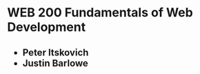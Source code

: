 <h1>WEB 200 Fundamentals of Web Development</h1>
<h2>
    <ul>
        <li>Peter Itskovich</li>
        <li>Justin Barlowe</li>
    </ul>
</h2>
